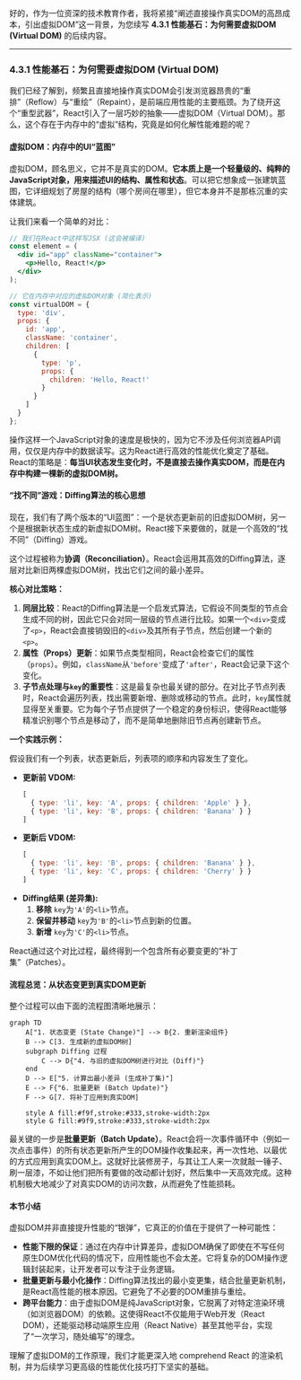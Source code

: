 好的，作为一位资深的技术教育作者，我将紧接“阐述直接操作真实DOM的高昂成本，引出虚拟DOM”这一背景，为您续写 **4.3.1 性能基石：为何需要虚拟DOM (Virtual DOM)** 的后续内容。

---

### 4.3.1 性能基石：为何需要虚拟DOM (Virtual DOM)

我们已经了解到，频繁且直接地操作真实DOM会引发浏览器昂贵的“重排”（Reflow）与“重绘”（Repaint），是前端应用性能的主要瓶颈。为了绕开这个“重型武器”，React引入了一层巧妙的抽象——虚拟DOM（Virtual DOM）。那么，这个存在于内存中的“虚拟”结构，究竟是如何化解性能难题的呢？

#### 虚拟DOM：内存中的UI“蓝图”

虚拟DOM，顾名思义，它并不是真实的DOM。**它本质上是一个轻量级的、纯粹的JavaScript对象，用来描述UI的结构、属性和状态**。可以把它想象成一张建筑蓝图，它详细规划了房屋的结构（哪个房间在哪里），但它本身并不是那栋沉重的实体建筑。

让我们来看一个简单的对比：

```jsx
// 我们在React中这样写JSX (这会被编译)
const element = (
  <div id="app" className="container">
    <p>Hello, React!</p>
  </div>
);

// 它在内存中对应的虚拟DOM对象 (简化表示)
const virtualDOM = {
  type: 'div',
  props: {
    id: 'app',
    className: 'container',
    children: [
      {
        type: 'p',
        props: {
          children: 'Hello, React!'
        }
      }
    ]
  }
};
```

操作这样一个JavaScript对象的速度是极快的，因为它不涉及任何浏览器API调用，仅仅是内存中的数据读写。这为React进行高效的性能优化奠定了基础。React的策略是：**每当UI状态发生变化时，不是直接去操作真实DOM，而是在内存中构建一棵新的虚拟DOM树。**

#### “找不同”游戏：Diffing算法的核心思想

现在，我们有了两个版本的“UI蓝图”：一个是状态更新前的旧虚拟DOM树，另一个是根据新状态生成的新虚拟DOM树。React接下来要做的，就是一个高效的“找不同”（Diffing）游戏。

这个过程被称为**协调（Reconciliation）**。React会运用其高效的Diffing算法，逐层对比新旧两棵虚拟DOM树，找出它们之间的最小差异。

**核心对比策略：**
1.  **同层比较**：React的Diffing算法是一个启发式算法，它假设不同类型的节点会生成不同的树，因此它只会对同一层级的节点进行比较。如果一个`<div>`变成了`<p>`，React会直接销毁旧的`<div>`及其所有子节点，然后创建一个新的`<p>`。
2.  **属性（Props）更新**：如果节点类型相同，React会检查它们的属性（`props`）。例如，`className`从`'before'`变成了`'after'`，React会记录下这个变化。
3.  **子节点处理与`key`的重要性**：这是最复杂也最关键的部分。在对比子节点列表时，React会遍历列表，找出需要新增、删除或移动的节点。此时，`key`属性就显得至关重要。它为每个子节点提供了一个稳定的身份标识，使得React能够精准识别哪个节点是移动了，而不是简单地删除旧节点再创建新节点。

**一个实践示例：**

假设我们有一个列表，状态更新后，列表项的顺序和内容发生了变化。

*   **更新前 VDOM:**
    ```js
    [
      { type: 'li', key: 'A', props: { children: 'Apple' } },
      { type: 'li', key: 'B', props: { children: 'Banana' } }
    ]
    ```
*   **更新后 VDOM:**
    ```js
    [
      { type: 'li', key: 'B', props: { children: 'Banana' } },
      { type: 'li', key: 'C', props: { children: 'Cherry' } }
    ]
    ```
*   **Diffing结果 (差异集):**
    1.  **移除** `key`为`'A'`的`<li>`节点。
    2.  **保留并移动** `key`为`'B'`的`<li>`节点到新的位置。
    3.  **新增** `key`为`'C'`的`<li>`节点。

React通过这个对比过程，最终得到一个包含所有必要变更的“补丁集”（Patches）。

#### 流程总览：从状态变更到真实DOM更新

整个过程可以由下面的流程图清晰地展示：

```mermaid
graph TD
    A["1. 状态变更 (State Change)"] --> B{2. 重新渲染组件}
    B --> C[3. 生成新的虚拟DOM树]
    subgraph Diffing 过程
        C --> D{"4. 与旧的虚拟DOM树进行对比 (Diff)"}
    end
    D --> E["5. 计算出最小差异 (生成补丁集)"]
    E --> F{"6. 批量更新 (Batch Update)"}
    F --> G[7. 将补丁应用到真实DOM]

    style A fill:#f9f,stroke:#333,stroke-width:2px
    style G fill:#9f9,stroke:#333,stroke-width:2px
```

最关键的一步是**批量更新（Batch Update）**。React会将一次事件循环中（例如一次点击事件）的所有状态更新所产生的DOM操作收集起来，再一次性地、以最优的方式应用到真实DOM上。这就好比装修房子，与其让工人来一次就敲一锤子、刷一层漆，不如让他们把所有要做的改动都计划好，然后集中一天高效完成。这种机制极大地减少了对真实DOM的访问次数，从而避免了性能损耗。

#### 本节小结

虚拟DOM并非直接提升性能的“银弹”，它真正的价值在于提供了一种可能性：

*   **性能下限的保证**：通过在内存中计算差异，虚拟DOM确保了即使在不写任何原生DOM优化代码的情况下，应用性能也不会太差。它将复杂的DOM操作逻辑封装起来，让开发者可以专注于业务逻辑。
*   **批量更新与最小化操作**：Diffing算法找出的最小变更集，结合批量更新机制，是React高性能的根本原因。它避免了不必要的DOM重排与重绘。
*   **跨平台能力**：由于虚拟DOM是纯JavaScript对象，它脱离了对特定渲染环境（如浏览器DOM）的依赖。这使得React不仅能用于Web开发（React DOM），还能驱动移动端原生应用（React Native）甚至其他平台，实现了“一次学习，随处编写”的理念。

理解了虚拟DOM的工作原理，我们才能更深入地 comprehend React 的渲染机制，并为后续学习更高级的性能优化技巧打下坚实的基础。